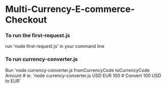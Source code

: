 # Multi-Currency-E-commerce-Checkout


### To run the first-request.js
run 'node first-request.js' in your command line

### To run currency-converter.js
Run 'node currency-converter.js fromCurrencyCode toCurrencyCode Amount  # ie. 'node currency-converter.js USD EUR 100  # Convert 100 USD to EUR'

